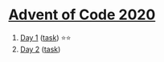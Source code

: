 # [Advent of Code 2020](https://adventofcode.com/2020)

1. [Day 1](https://github.com/olichwiruk/aoc2020/tree/main/day1) ([task](https://adventofcode.com/2020/day/1)) ⭐️⭐️ 
1. [Day 2](https://github.com/olichwiruk/aoc2020/tree/main/day2) ([task](https://adventofcode.com/2020/day/2))
